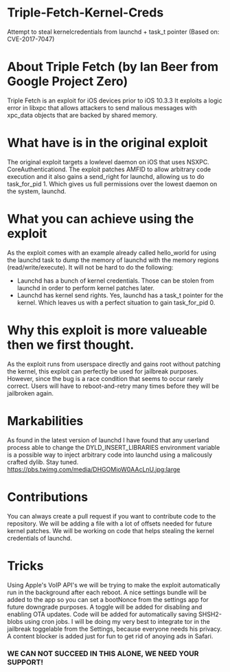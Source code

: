 # Triple-Fetch-Kernel-Creds
Attempt to steal kernelcredentials from launchd + task_t pointer (Based on: CVE-2017-7047)

# About Triple Fetch (by Ian Beer from Google Project Zero)
Triple Fetch is an exploit for iOS devices prior to iOS 10.3.3
It exploits a logic error in libxpc that allows attackers to send malious messages with xpc_data objects that are backed by shared memory.

# What have is in the original exploit
The original exploit targets a lowlevel daemon on iOS that uses NSXPC. CoreAuthenticationd.
The exploit patches AMFID to allow arbitrary code execution and it also gains a send_right for launchd, allowing us to do task_for_pid 1.
Which gives us full permissions over the lowest daemon on the system, launchd.

# What you can achieve using the exploit
As the exploit comes with an example already called hello_world for using the launchd task to dump the memory of launchd with the memory regions (read/write/execute).
It will not be hard to do the following:
- Launchd has a bunch of kernel credentials. Those can be stolen from launchd in order to perform kernel patches later.
- Launchd has kernel send rights. Yes, launchd has a task_t pointer for the kernel. Which leaves us with a perfect situation to gain task_for_pid 0.

# Why this exploit is more valueable then we first thought.
As the exploit runs from userspace directly and gains root without patching the kernel, this exploit can perfectly be used for jailbreak purposes. However, since the bug is a race condition that seems to occur rarely correct. Users will have to reboot-and-retry many times before they will be jailbroken again.

# Markabilities
As found in the latest version of launchd I have found that any userland process able to change the DYLD_INSERT_LIBRARIES environment variable is a possible way to inject arbitrary code into launchd using a malicously crafted dylib. Stay tuned.
https://pbs.twimg.com/media/DHGOMioW0AAcLnU.jpg:large

# Contributions
You can always create a pull request if you want to contribute code to the repository.
We will be adding a file with a lot of offsets needed for future kernel patches.
We will be working on code that helps stealing the kernel credentials of launchd.

# Tricks
Using Apple's VoIP API's we will be trying to make the exploit automatically run in the background after each reboot.
A nice settings bundle will be added to the app so you can set a bootNonce from the settings app for future downgrade purposes.
A toggle will be added for disabling and enabling OTA updates.
Code will be added for automatically saving SHSH2-blobs using cron jobs.
I will be doing my very best to integrate tor in the jailbreak toggelable from the Settings, because everyone needs his privacy.
A content blocker is added just for fun to get rid of anoying ads in Safari.

### WE CAN NOT SUCCEED IN THIS ALONE, WE NEED YOUR SUPPORT!
